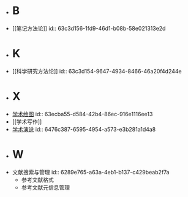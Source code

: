 - # B
- [[笔记方法论]]
  id:: 63c3d156-1fd9-46d1-b08b-58e021313e2d
- # K
- [[科学研究方法论]]
  id:: 63c3d154-9647-4934-8466-46a20f4d244e
- # X
- [学术绘图](((64182107-52fd-4ac0-8a41-5bd544eab248)))
  id:: 63ecba55-d584-42b4-86ec-916e1116ee13
- [[学术写作]]
- [学术演说](((64868283-e81b-4965-80b5-60f914a98850)))
  id:: 6476c387-6595-4954-a573-e3b281a1d4a8
- # W
- 文献搜索与管理
  id:: 6289e765-a63a-4eb1-b137-c429beab2f7a
	- 参考文献格式
	- 参考文献元信息管理